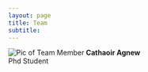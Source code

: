 ```yaml
---
layout: page
title: Team
subtitle: 
---
```


![Pic of Team Member](/assets/img/hello_world.jpeg)
**Cathaoir Agnew**  
Phd Student




